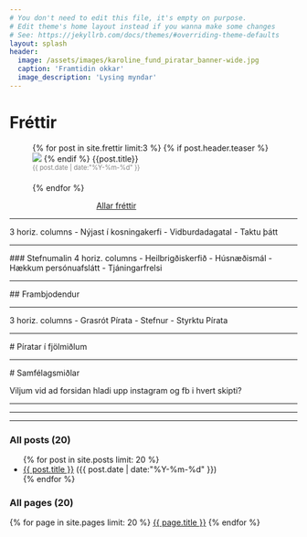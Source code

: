 ```yaml
---
# You don't need to edit this file, it's empty on purpose.
# Edit theme's home layout instead if you wanna make some changes
# See: https://jekyllrb.com/docs/themes/#overriding-theme-defaults
layout: splash
header:
  image: /assets/images/karoline_fund_piratar_banner-wide.jpg
  caption: 'Framtidin okkar'
  image_description: 'Lysing myndar'
---
```


# Fréttir

<figure class="third">
  {% for post in site.frettir limit:3 %}
    <a href="{{ post.url }}" style="text-decoration:none;">
      {% if post.header.teaser %}
        <img src="{{ site.baseurl  }}{{post.header.teaser}}">
      {% endif %}
      {{post.title}}
      <span style="display:block; margin:0 0 20px; font-size:80%; color:grey;">{{ post.date | date:"%Y-%m-%d" }}</span>
    </a>
  {% endfor %}
</figure>

<a href="/frettir/" class="btn btn-purple" style="display:block; margin: auto; width:200px; font-size:1em">Allar fréttir</a>

<hr />
3 horiz. columns
- Nýjast í kosningakerfi
- Vidburdadagatal
- Taktu þátt

<hr />
### Stefnumalin
4 horiz. columns
- Heilbrigðiskerfið
- Húsnæðismál
- Hækkum persónuafslátt
- Tjáningarfrelsi

<hr />
## Frambjodendur

<hr />
3 horiz. columns
- Grasrót Pírata
- Stefnur
- Styrktu Pírata

<hr />
# Píratar í fjölmiðlum

<hr />
# Samfélagsmiðlar

Viljum vid ad forsidan hladi upp instagram og fb i hvert skipti?

<hr />
<hr />
<hr />

### All posts (20)

<ul class="">
{% for post in site.posts limit: 20 %}
  <div class="">
    <li>
         <a href="{{ site.baseurl }}{{ post.url }}">{{ post.title }}</a>
         <span>({{ post.date | date:"%Y-%m-%d" }})</span>
    </li>
  </div>
{% endfor %}
</ul>

### All pages (20)
{% for page in site.pages limit: 20 %}
   <a href="{{ site.baseurl }}{{ page.url }}">{{ page.title }}</a>
{% endfor %}


